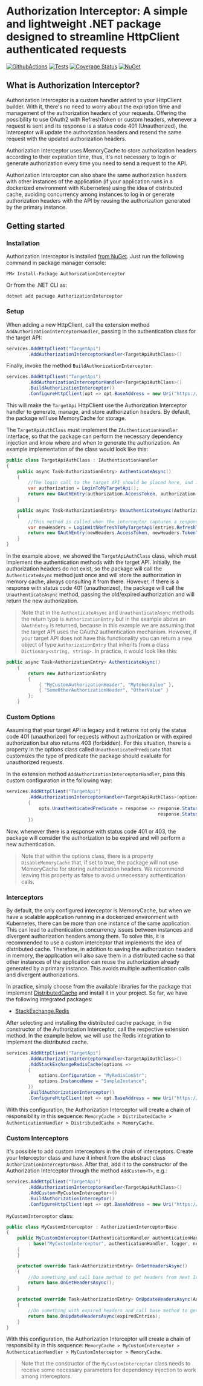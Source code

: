 # Authorization Interceptor: A simple and lightweight .NET package designed to streamline HttpClient authenticated requests
[![GithubActions](https://img.shields.io/appveyor/build/Adolfok3/AuthorizationInterceptor)](https://github.com/Adolfok3/AuthorizationInterceptor/actions)
[![Tests](https://img.shields.io/appveyor/tests/Adolfok3/AuthorizationInterceptor)](https://github.com/Adolfok3/AuthorizationInterceptor/tree/main/tests/AuthorizationInterceptor.Test)
[![Coverage Status](https://coveralls.io/repos/github/Adolfok3/authorizationinterceptor/badge.svg?branch=main)](https://coveralls.io/github/Adolfok3/authorizationinterceptor?branch=main)
[![NuGet](https://buildstats.info/nuget/AuthorizationInterceptor)](https://www.nuget.org/packages/AuthorizationInterceptor)

## What is Authorization Interceptor?
Authorization Interceptor is a custom handler added to your HttpClient builder. With it, there's no need to worry about the expiration time and management of the authorization headers of your requests. Offering the possibility to use OAuth2 with RefreshToken or custom headers, whenever a request is sent and its response is a status code 401 (Unauthorized), the Interceptor will update the authorization headers and resend the same request with the updated authorization headers.

Authorization Interceptor uses MemoryCache to store authorization headers according to their expiration time, thus, it's not necessary to login or generate authorization every time you need to send a request to the API.

Authorization Interceptor can also share the same authorization headers with other instances of the application (if your application runs in a dockerized environment with Kubernetes) using the idea of distributed cache, avoiding concurrency among instances to log in or generate authorization headers with the API by reusing the authorization generated by the primary instance.

## Getting started

### Installation
Authorization Interceptor is installed [from NuGet](https://nuget.org/packages/authorizationinterceptor). Just run the following command in package manager console:
```
PM> Install-Package AuthorizationInterceptor
```

Or from the .NET CLI as:
```
dotnet add package AuthorizationInterceptor
```
### Setup
When adding a new HttpClient, call the extension method `AddAuthorizationInterceptorHandler`, passing in the authentication class for the target API:
```csharp
services.AddHttpClient("TargetApi")
        .AddAuthorizationInterceptorHandler<TargetApiAuthClass>()
```

Finally, invoke the method `BuildAuthorizationInterceptor`:
```csharp
services.AddHttpClient("TargetApi")
        .AddAuthorizationInterceptorHandler<TargetApiAuthClass>()
        .BuildAuthorizationInterceptor()
        .ConfigureHttpClient(opt => opt.BaseAddress = new Uri("https://targetapi.com"));
```

This will make the `TargetApi` HttpClient use the Authorization Interceptor handler to generate, manage, and store authorization headers. By default, the package will use MemoryCache for storage.

The `TargetApiAuthClass` must implement the `IAuthenticationHandler` interface, so that the package can perform the necessary dependency injection and know where and when to generate the authorization. An example implementation of the class would look like this:

```csharp
public class TargetApiAuthClass : IAuthenticationHandler
{
    public async Task<AuthorizationEntry> AuthenticateAsync()
    {
        //The login call to the target API should be placed here, and it should return the authorization headers.
        var authorization = LoginToMyTargetApi();
        return new OAuthEntry(authorization.AccessToken, authorization.TokenType, authorization.ExpiresIn, authorization.RefreshToken);
    }

    public async Task<AuthorizationEntry> UnauthenticateAsync(AuthorizationEntry? entries)
    {
        //This method is called when the interceptor captures a response with a status code of 401. It is most commonly used for integrations with APIs that use RefreshToken. If the target API does not have the refresh token functionality, you should implement the same call as in the `AuthenticateAsync` method.
        var newHeaders = LoginWithRefreshToMyTargetApi(entries.RefreshToken);
        return new OAuthEntry(newHeaders.AccessToken, newHeaders.TokenType, newHeaders.ExpiresIn, newHeaders.RefreshToken);
    }
}
```

In the example above, we showed the `TargetApiAuthClass` class, which must implement the authentication methods with the target API. Initially, the authorization headers do not exist, so the package will call the `AuthenticateAsync` method just once and will store the authorization in memory cache, always consulting it from there. However, if there is a response with status code 401 (unauthorized), the package will call the `UnauthenticateAsync` method, passing the old/expired authorization and will return the new authorization.

> Note that in the `AuthenticateAsync` and `UnauthenticateAsync` methods the return type is `AuthorizationEntry` but in the example above an `OAuthEntry` is returned, because in this example we are assuming that the target API uses the OAuth2 authentication mechanism. However, if your target API does not have this functionality you can return a new object of type `AuthorizationEntry` that inherits from a class `Dictionary<string, string>`. In practice, it would look like this:

```csharp
public async Task<AuthorizationEntry> AuthenticateAsync()
    {
        return new AuthorizationEntry
        {
            { "MyCustomAuthorizationHeader", "MytokenValue" },
            { "SomeOtherAuthorizationHeader", "OtherValue" }
        };
    }
```

### Custom Options
Assuming that your target API is legacy and it returns not only the status code 401 (unauthorized) for requests without authorization or with expired authorization but also returns 403 (forbidden). For this situation, there is a property in the options class called `UnauthenticatedPredicate` that customizes the type of predicate the package should evaluate for unauthorized requests.

In the extension method `AddAuthorizationInterceptorHandler`, pass this custom configuration in the following way:
```csharp
services.AddHttpClient("TargetApi")
        .AddAuthorizationInterceptorHandler<TargetApiAuthClass>(options =>
        {
            opts.UnauthenticatedPredicate = response => response.StatusCode == System.Net.HttpStatusCode.Forbidden ||
                                                        response.StatusCode == System.Net.HttpStatusCode.Unauthorized;
        })
```

Now, whenever there is a response with status code 401 or 403, the package will consider the authorization to be expired and will perform a new authentication.

> Note that within the options class, there is a property `DisableMemoryCache` that, if set to true, the package will not use MemoryCache for storing authorization headers. We recommend leaving this property as false to avoid unnecessary authentication calls.

### Interceptors
By default, the only configured interceptor is MemoryCache, but when we have a scalable application running in a dockerized environment with Kubernetes, there can be more than one instance of the same application. This can lead to authentication concurrency issues between instances and divergent authorization headers among them. To solve this, it is recommended to use a custom interceptor that implements the idea of distributed cache. Therefore, in addition to saving the authorization headers in memory, the application will also save them in a distributed cache so that other instances of the application can reuse the authorization already generated by a primary instance. This avoids multiple authentication calls and divergent authorizations.

In practice, simply choose from the available libraries for the package that implement [DistributedCache](https://learn.microsoft.com/en-us/aspnet/core/performance/caching/distributed) and install it in your project. So far, we have the following integrated packages:


- [StackExchange.Redis](https://github.com/Adolfok3/AuthorizationInterceptor.Extensions.Interceptors.StackExchange.Redis)

After selecting and installing the distributed cache package, in the constructor of the Authorization Interceptor, call the respective extension method. In the example below, we will use the Redis integration to implement the distributed cache.
```csharp
services.AddHttpClient("TargetApi")
        .AddAuthorizationInterceptorHandler<TargetApiAuthClass>()
        .AddStackExchangeRedisCache(options =>
        {
            options.Configuration = "MyRedisConStr";
            options.InstanceName = "SampleInstance";
        })
        .BuildAuthorizationInterceptor()
        .ConfigureHttpClient(opt => opt.BaseAddress = new Uri("https://targetapi.com"));
```

With this configuration, the Authorization Interceptor will create a chain of responsibility in this sequence: `MemoryCache > DistributedCache > AuthenticationHandler > DistributedCache > MemoryCache`.

### Custom Interceptors

It's possible to add custom interceptors in the chain of interceptors. Create your Interceptor class and have it inherit from the abstract class `AuthorizationInterceptorBase`. After that, add it to the constructor of the Authorization Interceptor through the method `AddCustom<T>`, e.g.:

```csharp
services.AddHttpClient("TargetApi")
        .AddAuthorizationInterceptorHandler<TargetApiAuthClass>()
        .AddCustom<MyCustomInterceptor>()
        .BuildAuthorizationInterceptor()
        .ConfigureHttpClient(opt => opt.BaseAddress = new Uri("https://targetapi.com"));
```

`MyCustomInterceptor` class:

```csharp
public class MyCustomInterceptor : AuthorizationInterceptorBase
{
    public MyCustomInterceptor(IAuthenticationHandler authenticationHandler, ILogger<AuthorizationInterceptorBase> logger, IAuthorizationInterceptor? nextInterceptor = null)
        : base("MyCustomInterceptor", authenticationHandler, logger, nextInterceptor)
    {
    }

    protected override Task<AuthorizationEntry> OnGetHeadersAsync()
    {
        //Do something and call base method to get headers from next Interceptor
        return base.OnGetHeadersAsync();
    }

    protected override Task<AuthorizationEntry> OnUpdateHeadersAsync(AuthorizationEntry expiredEntries)
    {
        //Do something with expired headers and call base method to get new headers from next Interceptor
        return base.OnUpdateHeadersAsync(expiredEntries);
    }
}
```

With this configuration, the Authorization Interceptor will create a chain of responsibility in this sequence: `MemoryCache > MyCustomInterceptor > AuthenticationHandler > MyCustomInterceptor > MemoryCache`.

> Note that the constructor of the `MyCustomInterceptor` class needs to receive some necessary parameters for dependency injection to work among interceptors.